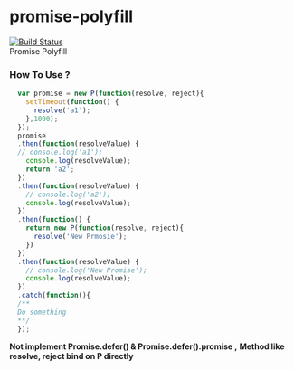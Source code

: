 # promise-polyfill
[![Build Status](https://travis-ci.org/xzzw9987/Promise-Polyfill.svg)](https://travis-ci.org/xzzw9987/Promise-Polyfill)  
Promise Polyfill
### How To Use ?
```javascript
  var promise = new P(function(resolve, reject){
    setTimeout(function() {
      resolve('a1');
    },1000);
  });
  promise
  .then(function(resolveValue) {
  // console.log('a1');
    console.log(resolveValue);
    return 'a2';
  })
  .then(function(resolveValue) {
    // console.log('a2');
    console.log(resolveValue);
  })
  .then(function() {
    return new P(function(resolve, reject){
      resolve('New Prmosie');
    })
  })
  .then(function(resolveValue) {
    // console.log('New Promise');
    console.log(resolveValue);
  })
  .catch(function(){
  /**
  Do something
  **/
  });
```
**Not implement Promise.defer() & Promise.defer().promise ,**
**Method like resolve, reject bind on P directly**
